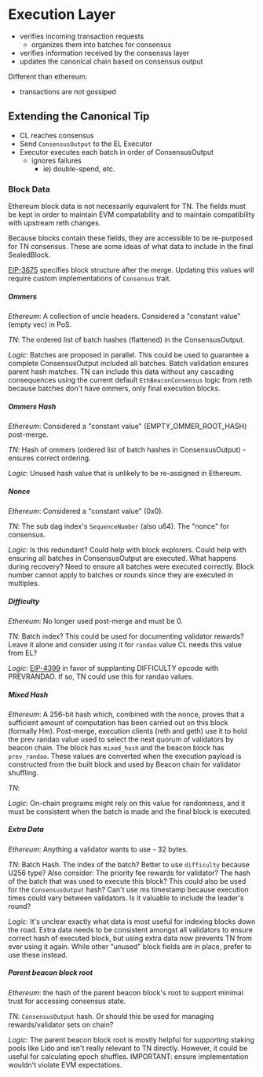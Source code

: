# Execution Layer

- verifies incoming transaction requests
    - organizes them into batches for consensus
- verifies information received by the consensus layer
- updates the canonical chain based on consensus output

Different than ethereum:
- transactions are not gossiped

## Extending the Canonical Tip
- CL reaches consensus
- Send `ConsensusOutput` to the EL Executor
- Executor executes each batch in order of ConsensusOutput
    - ignores failures
        - ie) double-spend, etc.

### Block Data
Ethereum block data is not necessarily equivalent for TN. The fields must be kept in order to maintain EVM compatability and to maintain compatibility with upstream reth changes.

Because blocks contain these fields, they are accessible to be re-purposed for TN consensus. These are some ideas of what data to include in the final SealedBlock.

[EIP-3675](https://eips.ethereum.org/EIPS/eip-3675) specifies block structure after the merge. Updating this values will require custom implementations of `Consensus` trait.

##### Ommers
*Ethereum*: A collection of uncle headers. Considered a "constant value" (empty vec) in PoS.

*TN*: The ordered list of batch hashes (flattened) in the ConsensusOutput.

*Logic*: Batches are proposed in parallel. This could be used to guarantee a complete ConsensusOutput included all batches. Batch validation ensures parent hash matches. TN can include this data without any cascading consequences using the current default `EthBeaconConsensus` logic from reth because batches don't have ommers, only final execution blocks.

##### Ommers Hash
*Ethereum*: Considered a "constant value" (EMPTY_OMMER_ROOT_HASH) post-merge.

*TN*: Hash of ommers (ordered list of batch hashes in ConsensusOutput) - ensures correct ordering.

*Logic*: Unused hash value that is unlikely to be re-assigned in Ethereum.

##### Nonce
*Ethereum*: Considered a "constant value" (0x0).

*TN*: The sub dag index's `SequenceNumber` (also u64). The "nonce" for consensus.

*Logic*: Is this redundant? Could help with block explorers. Could help with ensuring all batches in ConsensusOutput are executed. What happens during recovery? Need to ensure all batches were executed correctly. Block number cannot apply to batches or rounds since they are executed in multiples.

##### Difficulty
*Ethereum*: No longer used post-merge and must be 0.

*TN*: Batch index? This could be used for documenting validator rewards? Leave it alone and consider using it for `randao` value CL needs this value from EL?

*Logic*: [EIP-4399](https://eips.ethereum.org/EIPS/eip-4399) in favor of supplanting DIFFICULTY opcode with PREVRANDAO. If so, TN could use this for randao values.

##### Mixed Hash
*Ethereum*: A 256-bit hash which, combined with the nonce, proves that a sufficient amount of computation has been carried out on this block (formally Hm). Post-merge, execution clients (reth and geth) use it to hold the prev randao value used to select the next quorum of validators by beacon chain. The block has `mixed_hash` and the beacon block has `prev_randao`. These values are converted when the execution payload is constructed from the built block and used by Beacon chain for validator shuffling.

*TN*:

*Logic*:  On-chain programs might rely on this value for randomness, and it must be consistent when the batch is made and the final block is executed.

##### Extra Data
*Ethereum*: Anything a validator wants to use - 32 bytes.

*TN*: Batch Hash. The index of the batch? Better to use `difficulty` because U256 type? Also consider: The priority fee rewards for validator? The hash of the batch that was used to execute this block? This could also be used for the `ConsensusOutput` hash? Can't use ms timestamp because execution times could vary between validators. Is it valuable to include the leader's round?

*Logic*: It's unclear exactly what data is most useful for indexing blocks down the road. Extra data needs to be consistent amongst all validators to ensure correct hash of executed block, but using extra data now prevents TN from ever using it again. While other "unused" block fields are in place, prefer to use these instead.

##### Parent beacon block root
*Ethereum*: the hash of the parent beacon block's root to support minimal trust for accessing consensus state.

*TN*: `ConsensusOutput` hash. Or should this be used for managing rewards/validator sets on chain?

*Logic*: The parent beacon block root is mostly helpful for supporting staking pools like Lido and isn't really relevant to TN directly. However, it could be useful for calculating epoch shuffles. IMPORTANT: ensure implementation wouldn't violate EVM expectations.
